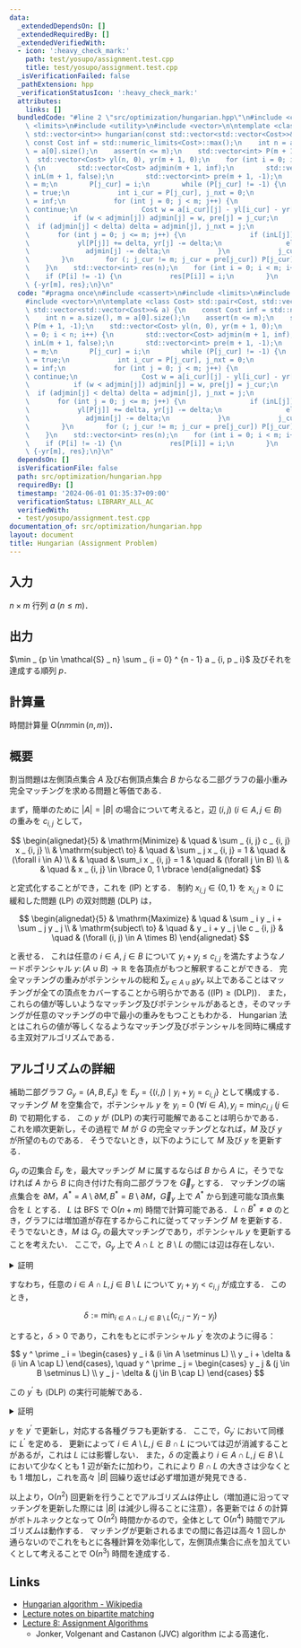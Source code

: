 ```yaml
---
data:
  _extendedDependsOn: []
  _extendedRequiredBy: []
  _extendedVerifiedWith:
  - icon: ':heavy_check_mark:'
    path: test/yosupo/assignment.test.cpp
    title: test/yosupo/assignment.test.cpp
  _isVerificationFailed: false
  _pathExtension: hpp
  _verificationStatusIcon: ':heavy_check_mark:'
  attributes:
    links: []
  bundledCode: "#line 2 \"src/optimization/hungarian.hpp\"\n#include <cassert>\n#include\
    \ <limits>\n#include <utility>\n#include <vector>\n\ntemplate <class Cost> std::pair<Cost,\
    \ std::vector<int>> hungarian(const std::vector<std::vector<Cost>>& a) {\n   \
    \ const Cost inf = std::numeric_limits<Cost>::max();\n    int n = a.size(), m\
    \ = a[0].size();\n    assert(n <= m);\n    std::vector<int> P(m + 1, -1);\n  \
    \  std::vector<Cost> yl(n, 0), yr(m + 1, 0);\n    for (int i = 0; i < n; i++)\
    \ {\n        std::vector<Cost> adjmin(m + 1, inf);\n        std::vector<bool>\
    \ inL(m + 1, false);\n        std::vector<int> pre(m + 1, -1);\n        int j_cur\
    \ = m;\n        P[j_cur] = i;\n        while (P[j_cur] != -1) {\n            inL[j_cur]\
    \ = true;\n            int i_cur = P[j_cur], j_nxt = 0;\n            Cost delta\
    \ = inf;\n            for (int j = 0; j < m; j++) {\n                if (inL[j])\
    \ continue;\n                Cost w = a[i_cur][j] - yl[i_cur] - yr[j];\n     \
    \           if (w < adjmin[j]) adjmin[j] = w, pre[j] = j_cur;\n              \
    \  if (adjmin[j] < delta) delta = adjmin[j], j_nxt = j;\n            }\n     \
    \       for (int j = 0; j <= m; j++) {\n                if (inL[j])\n        \
    \            yl[P[j]] += delta, yr[j] -= delta;\n                else\n      \
    \              adjmin[j] -= delta;\n            }\n            j_cur = j_nxt;\n\
    \        }\n        for (; j_cur != m; j_cur = pre[j_cur]) P[j_cur] = P[pre[j_cur]];\n\
    \    }\n    std::vector<int> res(n);\n    for (int i = 0; i < m; i++) {\n    \
    \    if (P[i] != -1) {\n            res[P[i]] = i;\n        }\n    }\n    return\
    \ {-yr[m], res};\n}\n"
  code: "#pragma once\n#include <cassert>\n#include <limits>\n#include <utility>\n\
    #include <vector>\n\ntemplate <class Cost> std::pair<Cost, std::vector<int>> hungarian(const\
    \ std::vector<std::vector<Cost>>& a) {\n    const Cost inf = std::numeric_limits<Cost>::max();\n\
    \    int n = a.size(), m = a[0].size();\n    assert(n <= m);\n    std::vector<int>\
    \ P(m + 1, -1);\n    std::vector<Cost> yl(n, 0), yr(m + 1, 0);\n    for (int i\
    \ = 0; i < n; i++) {\n        std::vector<Cost> adjmin(m + 1, inf);\n        std::vector<bool>\
    \ inL(m + 1, false);\n        std::vector<int> pre(m + 1, -1);\n        int j_cur\
    \ = m;\n        P[j_cur] = i;\n        while (P[j_cur] != -1) {\n            inL[j_cur]\
    \ = true;\n            int i_cur = P[j_cur], j_nxt = 0;\n            Cost delta\
    \ = inf;\n            for (int j = 0; j < m; j++) {\n                if (inL[j])\
    \ continue;\n                Cost w = a[i_cur][j] - yl[i_cur] - yr[j];\n     \
    \           if (w < adjmin[j]) adjmin[j] = w, pre[j] = j_cur;\n              \
    \  if (adjmin[j] < delta) delta = adjmin[j], j_nxt = j;\n            }\n     \
    \       for (int j = 0; j <= m; j++) {\n                if (inL[j])\n        \
    \            yl[P[j]] += delta, yr[j] -= delta;\n                else\n      \
    \              adjmin[j] -= delta;\n            }\n            j_cur = j_nxt;\n\
    \        }\n        for (; j_cur != m; j_cur = pre[j_cur]) P[j_cur] = P[pre[j_cur]];\n\
    \    }\n    std::vector<int> res(n);\n    for (int i = 0; i < m; i++) {\n    \
    \    if (P[i] != -1) {\n            res[P[i]] = i;\n        }\n    }\n    return\
    \ {-yr[m], res};\n}\n"
  dependsOn: []
  isVerificationFile: false
  path: src/optimization/hungarian.hpp
  requiredBy: []
  timestamp: '2024-06-01 01:35:37+09:00'
  verificationStatus: LIBRARY_ALL_AC
  verifiedWith:
  - test/yosupo/assignment.test.cpp
documentation_of: src/optimization/hungarian.hpp
layout: document
title: Hungarian (Assignment Problem)
---
```


## 入力

$n \times m$ 行列 $a\ (n \le m)$．

## 出力

$\min _ {p \in \mathcal{S} _ n} \sum _ {i = 0} ^ {n - 1} a _ {i, p _ i}$ 及びそれを達成する順列 $p$．

## 計算量

時間計算量 $\mathrm{O}(n m \min(n, m))$．

## 概要

割当問題は左側頂点集合 $A$ 及び右側頂点集合 $B$ からなる二部グラフの最小重み完全マッチングを求める問題と等価である．

まず，簡単のために $\vert A \vert = \vert B \vert$ の場合について考えると，辺 $(i, j)\ (i \in A, j \in B)$ の重みを $c _ {i, j}$ として，

$$
\begin{alignedat}{5}
    & \mathrm{Minimize}     & \quad & \sum _ {i, j} c _ {i, j} x _ {i, j} \\
    & \mathrm{subject\ to}  & \quad & \sum _ j x _ {i, j} = 1 & \quad & (\forall i \in A) \\
    &                       & \quad & \sum_i x _ {i, j} = 1 & \quad & (\forall j \in B) \\
    &                       & \quad & x _ {i, j} \in \lbrace 0, 1 \rbrace
\end{alignedat}
$$

と定式化することができ，これを (IP) とする．
制約 $x _ {i, j} \in \lbrace 0, 1 \rbrace$ を $x _ {i, j} \ge 0$ に緩和した問題 (LP) の双対問題 (DLP) は，

$$
\begin{alignedat}{5}
    & \mathrm{Maximize}     & \quad & \sum _ i y _ i + \sum _ j y _ j \\
    & \mathrm{subject\ to}  & \quad & y _ i + y _ j \le c _ {i, j} & \quad & (\forall (i, j) \in A \times B)
\end{alignedat}
$$

と表せる．
これは任意の $i \in A,\ j \in B$ について $y _ i + y _ j \le c _ {i, j}$ を満たすようなノードポテンシャル $y \colon (A \cup B) \to \mathbb{R}$ を各頂点がもつと解釈することができる．
完全マッチングの重みがポテンシャルの総和 $\sum _ {v \in A \cup B} y _ v$ 以上であることはマッチングが全ての頂点をカバーすることから明らかである ($\mathrm{(IP)} \geq \mathrm{(DLP)}$)．
また，これらの値が等しいようなマッチング及びポテンシャルがあるとき，そのマッチングが任意のマッチングの中で最小の重みをもつこともわかる．
Hungarian 法とはこれらの値が等しくなるようなマッチング及びポテンシャルを同時に構成する主双対アルゴリズムである．

## アルゴリズムの詳細
補助二部グラフ $G _ y = (A, B, E _ y)$ を $E _ y = \lbrace (i, j) \mid y _ i + y _ j = c _ {i, j} \rbrace$ として構成する．
マッチング $M$ を空集合で，ポテンシャル $y$ を $y _ i = 0\ (\forall i \in A), y _ j =  \min _ i c _ {i, j}\ (j \in B)$  で初期化する．
この $y$ が (DLP) の実行可能解であることは明らかである．
これを順次更新し，その過程で $M$ が $G$ の完全マッチングとなれば，$M$ 及び $y$ が所望のものである．
そうでないとき，以下のようにして $M$ 及び $y$ を更新する．

$G _ y$ の辺集合 $E _ y$ を，最大マッチング $M$ に属するならば $B$ から $A$ に，そうでなければ $A$ から $B$ に向き付けた有向二部グラフを $\vec{G} _ y$ とする．
マッチングの端点集合を $\partial M$，$A ^ \ast = A \setminus \partial M, B ^ \ast = B \setminus \partial M$，$\vec{G} _ y$ 上で $A ^ \ast$ から到達可能な頂点集合を $L$ とする．
$L$ は BFS で $\mathrm{O}(n + m)$ 時間で計算可能である．
$L \cap B ^ \ast \neq \emptyset$ のとき，グラフには増加道が存在するからこれに従ってマッチング $M$ を更新する．
そうでないとき，$M$ は $G _ y$ の最大マッチングであり，ポテンシャル $y$ を更新することを考えたい．
ここで，$G _ y$ 上で $A \cap L$ と $B \setminus L$ の間には辺は存在しない．

<details>
<summary>証明</summary>
<div>

$e = (u, v) \in E _ y\ (u \in A \cap L, v \in B \setminus L)$ が存在するとする．
$e \in M$ のとき，$u \in L$ かつ $u \notin A ^ \ast$ より $v \in L$ が成立する必要があるが，これは $v \notin L$ に矛盾する．
$e \in E _ y \setminus M$ とすると，$u \in L$ より $L$ の定義から $v \in L$ で同様に矛盾が導ける．

$\blacksquare$

</div>
</details>

すなわち，任意の $i \in A \cap L, j \in B \setminus L$ について $y _ i + y _ j \lt c _ {i, j}$ が成立する．
このとき，

$$
\delta := \min _ {i \in A \cap L, j \in B \setminus L} (c _ {i, j} - y _ i - y _ j)
$$

とすると，$\delta \gt 0$ であり，これをもとにポテンシャル $y ^ \prime$ を次のように得る：

$$
y ^ \prime _ i = \begin{cases}
    y _ i             & (i \in A \setminus L) \\
    y _ i + \delta    & (i \in A \cap L)
\end{cases}, \quad
y ^ \prime _ j = \begin{cases}
    y _ j             & (j \in B \setminus L) \\
    y _ j - \delta    & (j \in B \cap L)
\end{cases}
$$

この $y ^ \prime$ も (DLP) の実行可能解である．


<details>
<summary>証明</summary>
<div>

$i \in A \cap L$ かつ $j \in B \setminus L$ のとき，

$$
\begin{aligned}
    y ^ \prime _ i + y ^ \prime _ j
    & = y _ i + y _ j + \delta \\
    & = y _ i + y _ j + \min _ {i \in A \cap L, j \in B \setminus L} (c _ {i, j} - y _ i - y _ j) \\
    & \leq y _ i + y _ j + (c _ {i, j} - y _ i - y _ j) \\
    & = c _ {i, j}.
\end{aligned}
$$

それ以外の場合は $\delta \gt 0$ より明らか．

$\blacksquare$

</div>
</details>

$y$ を $y ^ \prime$ で更新し，対応する各種グラフも更新する．
ここで，$G _ {y ^ \prime}$ において同様に $L ^ \prime$ を定める．
更新によって $i \in A \setminus L, j \in B \cap L$ については辺が消滅することがあるが，これは $L$ には影響しない．
また，$\delta$ の定義より $i \in A \cap L, j \in B \setminus L$ において少なくとも 1 辺が新たに加わり，これにより $B \cap L$ の大きさは少なくとも $1$ 増加し，これを高々 $\vert B \vert$ 回繰り返せば必ず増加道が発見できる．

以上より，$\mathrm{O}(n ^ 2)$ 回更新を行うことでアルゴリズムは停止し（増加道に沿ってマッチングを更新した際には $\vert B \vert$ は減少し得ることに注意），各更新では $\delta$ の計算がボトルネックとなって $\mathrm{O}(n ^ 2)$ 時間かかるので，全体として $\mathrm{O}(n ^ 4)$ 時間でアルゴリズムは動作する．
マッチングが更新されるまでの間に各辺は高々 1 回しか通らないのでこれをもとに各種計算を効率化して，左側頂点集合に点を加えていくとして考えることで $\mathrm{O}(n ^ 3)$ 時間を達成する．

## Links
- [Hungarian algorithm - Wikipedia](https://en.wikipedia.org/wiki/Hungarian_algorithm)
- [Lecture notes on bipartite matching](https://math.mit.edu/~goemans/18453S17/matching-notes.pdf)
- [Lecture 8: Assignment Algorithms](https://cyberlab.engr.uconn.edu/wp-content/uploads/sites/2576/2018/09/Lecture_8.pdf)
  - Jonker, Volgenant and Castanon (JVC) algorithm による高速化．